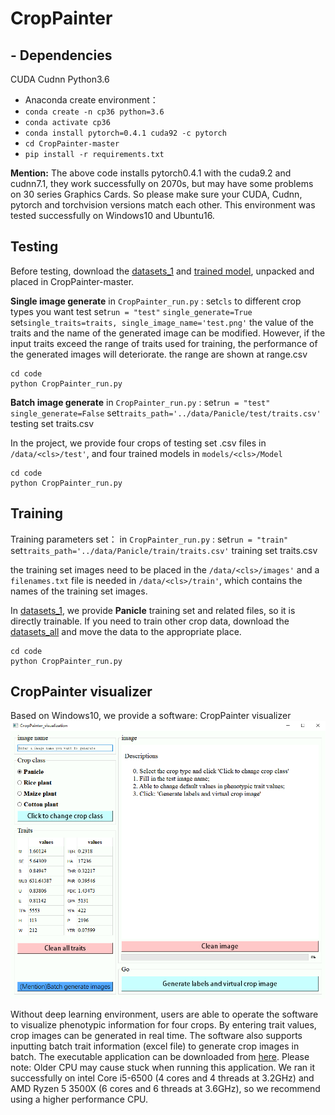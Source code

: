 ﻿# **CropPainter**

## - Dependencies

CUDA
Cudnn
Python3.6
 - Anaconda create environment：
 - `conda create -n cp36 python=3.6`
 - `conda activate cp36`
 - `conda install pytorch=0.4.1 cuda92 -c pytorch`
 - `cd CropPainter-master`
 - `pip install -r requirements.txt`

**Mention:** The above code installs pytorch0.4.1 with the cuda9.2 and  cudnn7.1, they work successfully on 2070s, but may have some problems on 30 series Graphics Cards. So please make sure your CUDA, Cudnn, pytorch and torchvision versions match each other. This environment was tested successfully on Windows10 and Ubuntu16. 

## Testing

Before testing, download the [datasets_1](https://drive.google.com/file/d/1M_vB8OOB8K9jzF9-_A6P7oJ6dL7Jm-LP/view?usp=sharing) and [trained model](https://drive.google.com/file/d/1Y9dQJJNGOVWzu5Hkq65J4bZNruizr3Ak/view?usp=sharing), unpacked and placed in CropPainter-master. 

**Single image generate**
in `CropPainter_run.py` : 
set`cls` to different crop types you want test
set`run = "test"`	`single_generate=True`
set`single_traits=traits, single_image_name='test.png'` the value of the traits and the name of the generated image can be modified. However, if the input traits exceed the range of traits used for training, the performance of the generated images will deteriorate. the range are shown at range.csv 

	cd code
	python CropPainter_run.py

**Batch image generate**
 in `CropPainter_run.py` : 
set`run = "test"`	`single_generate=False`
set`traits_path='../data/Panicle/test/traits.csv'` testing set traits.csv 

In the project, we provide four crops of testing set .csv files in `/data/<cls>/test'`, and four trained models in `models/<cls>/Model`

	cd code
	python CropPainter_run.py

## Training

Training parameters set：
 in `CropPainter_run.py` :
set`run = "train"`
set`traits_path='../data/Panicle/train/traits.csv'` training set traits.csv 

the training set images need to be placed in the `/data/<cls>/images'`
and a `filenames.txt` file is needed in `/data/<cls>/train'`, which contains the names of the training set images. 

In [datasets_1](https://drive.google.com/file/d/1M_vB8OOB8K9jzF9-_A6P7oJ6dL7Jm-LP/view?usp=sharing), we provide **Panicle** training set and related files, so it is directly trainable. If you need to train other crop data, download the [datasets_all](https://drive.google.com/file/d/1Fi9MsPHdyMDYbOmnY21llpd5JdT7aZ1f/view?usp=sharing) and move the data to the appropriate place.

	cd code
	python CropPainter_run.py

## CropPainter visualizer
Based on Windows10, we provide a software: CropPainter visualizer
![enter image description here](https://raw.githubusercontent.com/zhwang-hzau/images/main/cp-visualizer.png)

Without deep learning environment, users are able to operate the software to visualize phenotypic information for four crops. 
By entering trait values, crop images can be generated in real time. The software also supports inputting batch trait information (excel file) to generate crop images in batch.
The executable application can be downloaded from [here](https://drive.google.com/file/d/1k1iybVKWfwLZBfQ49sktsv-FbLJWwiDz/view?usp=sharing). 
Please note: Older CPU may cause stuck when running this application. We ran it successfully on intel Core i5-6500 (4 cores and 4 threads at 3.2GHz) and AMD Ryzen 5 3500X (6 cores and 6 threads at 3.6GHz), so we recommend using a higher performance CPU.
